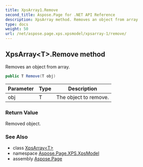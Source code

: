 ```yaml
---
title: XpsArray1.Remove
second_title: Aspose.Page for .NET API Reference
description: XpsArray method. Removes an object from array
type: docs
weight: 50
url: /net/aspose.page.xps.xpsmodel/xpsarray-1/remove/
---
```

## XpsArray&lt;T&gt;.Remove method

Removes an object from array.

```csharp
public T Remove(T obj)
```

| Parameter | Type | Description |
| --- | --- | --- |
| obj | T | The object to remove. |

### Return Value

Removed object.

### See Also

* class [XpsArray&lt;T&gt;](../)
* namespace [Aspose.Page.XPS.XpsModel](../../xpsarray-1/)
* assembly [Aspose.Page](../../../)


